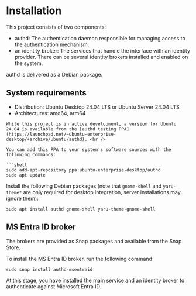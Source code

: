 # Installation

This project consists of two components:
* authd: The authentication daemon responsible for managing access to the authentication mechanism.
* an identity broker: The services that handle the interface with an identity provider. There can be several identity brokers installed and enabled on the system.

authd is delivered as a Debian package.

## System requirements

* Distribution: Ubuntu Desktop 24.04 LTS or Ubuntu Server 24.04 LTS
* Architectures: amd64, arm64


```{note}
While this project is in active development, a version for Ubuntu 24.04 is available from the [authd testing PPA](https://launchpad.net/~ubuntu-enterprise-desktop/+archive/ubuntu/authd). <br />

You can add this PPA to your system's software sources with the following commands:

```shell
sudo add-apt-repository ppa:ubuntu-enterprise-desktop/authd
sudo apt update
```

Install the following Debian packages (note that `gnome-shell` and `yaru-theme*` are only required for desktop integration, server installations may ignore them):

```shell
sudo apt install authd gnome-shell yaru-theme-gnome-shell
```

## MS Entra ID broker

The brokers are provided as Snap packages and available from the Snap Store.

To install the MS Entra ID broker, run the following command:

```shell
sudo snap install authd-msentraid
```

At this stage, you have installed the main service and an identity broker to authenticate against Microsoft Entra ID.
